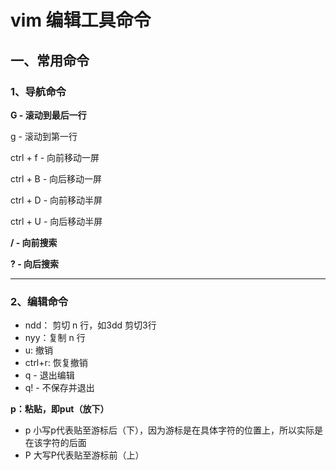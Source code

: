 # vim 编辑工具命令

## 一、常用命令

### 1、导航命令

**G - 滚动到最后一行**

g - 滚动到第一行

ctrl + f - 向前移动一屏

ctrl + B - 向后移动一屏

ctrl + D - 向前移动半屏

ctrl + U - 向后移动半屏

**/ - 向前搜索**

**? - 向后搜索**

---

### 2、编辑命令

- ndd： 剪切 n 行，如3dd 剪切3行
- nyy：复制 n 行
- u: 撤销
- ctrl+r: 恢复撤销
- q - 退出编辑
- q! - 不保存并退出

**p：粘贴，即put（放下）** 

- p   小写p代表贴至游标后（下），因为游标是在具体字符的位置上，所以实际是在该字符的后面 
- P   大写P代表贴至游标前（上） 